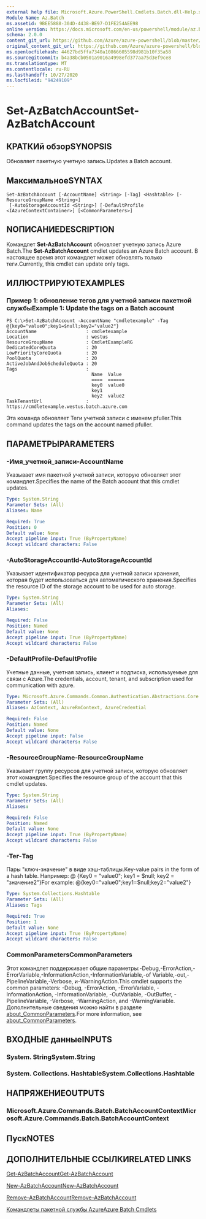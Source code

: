 ```yaml
---
external help file: Microsoft.Azure.PowerShell.Cmdlets.Batch.dll-Help.xml
Module Name: Az.Batch
ms.assetid: 9BEE5888-304D-4438-BE97-D1FE254AEE98
online version: https://docs.microsoft.com/en-us/powershell/module/az.batch/set-azbatchaccount
schema: 2.0.0
content_git_url: https://github.com/Azure/azure-powershell/blob/master/src/Batch/Batch/help/Set-AzBatchAccount.md
original_content_git_url: https://github.com/Azure/azure-powershell/blob/master/src/Batch/Batch/help/Set-AzBatchAccount.md
ms.openlocfilehash: 44627bd5ffa7340a10866605598d981b10f35a58
ms.sourcegitcommit: b4a38bcb0501a9016a4998efd377aa75d3ef9ce8
ms.translationtype: MT
ms.contentlocale: ru-RU
ms.lasthandoff: 10/27/2020
ms.locfileid: "94249109"
---
```

# <span data-ttu-id="b7a25-101">Set-AzBatchAccount</span><span class="sxs-lookup"><span data-stu-id="b7a25-101">Set-AzBatchAccount</span></span>

## <span data-ttu-id="b7a25-102">КРАТКИй обзор</span><span class="sxs-lookup"><span data-stu-id="b7a25-102">SYNOPSIS</span></span>
<span data-ttu-id="b7a25-103">Обновляет пакетную учетную запись.</span><span class="sxs-lookup"><span data-stu-id="b7a25-103">Updates a Batch account.</span></span>

## <span data-ttu-id="b7a25-104">Максимальное</span><span class="sxs-lookup"><span data-stu-id="b7a25-104">SYNTAX</span></span>

```
Set-AzBatchAccount [-AccountName] <String> [-Tag] <Hashtable> [-ResourceGroupName <String>]
 [-AutoStorageAccountId <String>] [-DefaultProfile <IAzureContextContainer>] [<CommonParameters>]
```

## <span data-ttu-id="b7a25-105">NОПИСАНИЕ</span><span class="sxs-lookup"><span data-stu-id="b7a25-105">DESCRIPTION</span></span>
<span data-ttu-id="b7a25-106">Командлет **Set-AzBatchAccount** обновляет учетную запись Azure Batch.</span><span class="sxs-lookup"><span data-stu-id="b7a25-106">The **Set-AzBatchAccount** cmdlet updates an Azure Batch account.</span></span>
<span data-ttu-id="b7a25-107">В настоящее время этот командлет может обновлять только теги.</span><span class="sxs-lookup"><span data-stu-id="b7a25-107">Currently, this cmdlet can update only tags.</span></span>

## <span data-ttu-id="b7a25-108">ИЛЛЮСТРИРУЮТ</span><span class="sxs-lookup"><span data-stu-id="b7a25-108">EXAMPLES</span></span>

### <span data-ttu-id="b7a25-109">Пример 1: обновление тегов для учетной записи пакетной службы</span><span class="sxs-lookup"><span data-stu-id="b7a25-109">Example 1: Update the tags on a Batch account</span></span>
```
PS C:\>Set-AzBatchAccount -AccountName "cmdletexample" -Tag @{key0="value0";key1=$null;key2="value2"}
AccountName                  : cmdletexample
Location                     : westus
ResourceGroupName            : CmdletExampleRG
DedicatedCoreQuota           : 20
LowPriorityCoreQuota         : 20
PoolQuota                    : 20
ActiveJobAndJobScheduleQuota : 20
Tags                         :
                               Name  Value
                               ====  ======
                               key0  value0
                               key1
                               key2  value2
TaskTenantUrl                : https://cmdletexample.westus.batch.azure.com
```

<span data-ttu-id="b7a25-110">Эта команда обновляет Теги учетной записи с именем pfuller.</span><span class="sxs-lookup"><span data-stu-id="b7a25-110">This command updates the tags on the account named pfuller.</span></span>

## <span data-ttu-id="b7a25-111">ПАРАМЕТРЫ</span><span class="sxs-lookup"><span data-stu-id="b7a25-111">PARAMETERS</span></span>

### <span data-ttu-id="b7a25-112">-Имя_учетной_записи</span><span class="sxs-lookup"><span data-stu-id="b7a25-112">-AccountName</span></span>
<span data-ttu-id="b7a25-113">Указывает имя пакетной учетной записи, которую обновляет этот командлет.</span><span class="sxs-lookup"><span data-stu-id="b7a25-113">Specifies the name of the Batch account that this cmdlet updates.</span></span>

```yaml
Type: System.String
Parameter Sets: (All)
Aliases: Name

Required: True
Position: 0
Default value: None
Accept pipeline input: True (ByPropertyName)
Accept wildcard characters: False
```

### <span data-ttu-id="b7a25-114">-AutoStorageAccountId</span><span class="sxs-lookup"><span data-stu-id="b7a25-114">-AutoStorageAccountId</span></span>
<span data-ttu-id="b7a25-115">Указывает идентификатор ресурса для учетной записи хранения, которая будет использоваться для автоматического хранения.</span><span class="sxs-lookup"><span data-stu-id="b7a25-115">Specifies the resource ID of the storage account to be used for auto storage.</span></span>

```yaml
Type: System.String
Parameter Sets: (All)
Aliases:

Required: False
Position: Named
Default value: None
Accept pipeline input: True (ByPropertyName)
Accept wildcard characters: False
```

### <span data-ttu-id="b7a25-116">-DefaultProfile</span><span class="sxs-lookup"><span data-stu-id="b7a25-116">-DefaultProfile</span></span>
<span data-ttu-id="b7a25-117">Учетные данные, учетная запись, клиент и подписка, используемые для связи с Azure.</span><span class="sxs-lookup"><span data-stu-id="b7a25-117">The credentials, account, tenant, and subscription used for communication with azure.</span></span>

```yaml
Type: Microsoft.Azure.Commands.Common.Authentication.Abstractions.Core.IAzureContextContainer
Parameter Sets: (All)
Aliases: AzContext, AzureRmContext, AzureCredential

Required: False
Position: Named
Default value: None
Accept pipeline input: False
Accept wildcard characters: False
```

### <span data-ttu-id="b7a25-118">-ResourceGroupName</span><span class="sxs-lookup"><span data-stu-id="b7a25-118">-ResourceGroupName</span></span>
<span data-ttu-id="b7a25-119">Указывает группу ресурсов для учетной записи, которую обновляет этот командлет.</span><span class="sxs-lookup"><span data-stu-id="b7a25-119">Specifies the resource group of the account that this cmdlet updates.</span></span>

```yaml
Type: System.String
Parameter Sets: (All)
Aliases:

Required: False
Position: Named
Default value: None
Accept pipeline input: True (ByPropertyName)
Accept wildcard characters: False
```

### <span data-ttu-id="b7a25-120">-Тег</span><span class="sxs-lookup"><span data-stu-id="b7a25-120">-Tag</span></span>
<span data-ttu-id="b7a25-121">Пары "ключ-значение" в виде хэш-таблицы.</span><span class="sxs-lookup"><span data-stu-id="b7a25-121">Key-value pairs in the form of a hash table.</span></span> <span data-ttu-id="b7a25-122">Например: @ {Key0 = "value0"; key1 = $null; key2 = "значение2"}</span><span class="sxs-lookup"><span data-stu-id="b7a25-122">For example: @{key0="value0";key1=$null;key2="value2"}</span></span>

```yaml
Type: System.Collections.Hashtable
Parameter Sets: (All)
Aliases: Tags

Required: True
Position: 1
Default value: None
Accept pipeline input: True (ByPropertyName)
Accept wildcard characters: False
```

### <span data-ttu-id="b7a25-123">CommonParameters</span><span class="sxs-lookup"><span data-stu-id="b7a25-123">CommonParameters</span></span>
<span data-ttu-id="b7a25-124">Этот командлет поддерживает общие параметры:-Debug,-ErrorAction,-ErrorVariable,-InformationAction,-InformationVariable,-of Variable,-out,-PipelineVariable,-Verbose, и-WarningAction.</span><span class="sxs-lookup"><span data-stu-id="b7a25-124">This cmdlet supports the common parameters: -Debug, -ErrorAction, -ErrorVariable, -InformationAction, -InformationVariable, -OutVariable, -OutBuffer, -PipelineVariable, -Verbose, -WarningAction, and -WarningVariable.</span></span> <span data-ttu-id="b7a25-125">Дополнительные сведения можно найти в разделе [about_CommonParameters](http://go.microsoft.com/fwlink/?LinkID=113216).</span><span class="sxs-lookup"><span data-stu-id="b7a25-125">For more information, see [about_CommonParameters](http://go.microsoft.com/fwlink/?LinkID=113216).</span></span>

## <span data-ttu-id="b7a25-126">ВХОДНЫЕ данные</span><span class="sxs-lookup"><span data-stu-id="b7a25-126">INPUTS</span></span>

### <span data-ttu-id="b7a25-127">System. String</span><span class="sxs-lookup"><span data-stu-id="b7a25-127">System.String</span></span>

### <span data-ttu-id="b7a25-128">System. Collections. Hashtable</span><span class="sxs-lookup"><span data-stu-id="b7a25-128">System.Collections.Hashtable</span></span>

## <span data-ttu-id="b7a25-129">НАПРЯЖЕНИЕ</span><span class="sxs-lookup"><span data-stu-id="b7a25-129">OUTPUTS</span></span>

### <span data-ttu-id="b7a25-130">Microsoft.Azure.Commands.Batch.BatchAccountContext</span><span class="sxs-lookup"><span data-stu-id="b7a25-130">Microsoft.Azure.Commands.Batch.BatchAccountContext</span></span>

## <span data-ttu-id="b7a25-131">Пуск</span><span class="sxs-lookup"><span data-stu-id="b7a25-131">NOTES</span></span>

## <span data-ttu-id="b7a25-132">ДОПОЛНИТЕЛЬНЫЕ ССЫЛКИ</span><span class="sxs-lookup"><span data-stu-id="b7a25-132">RELATED LINKS</span></span>

[<span data-ttu-id="b7a25-133">Get-AzBatchAccount</span><span class="sxs-lookup"><span data-stu-id="b7a25-133">Get-AzBatchAccount</span></span>](./Get-AzBatchAccount.md)

[<span data-ttu-id="b7a25-134">New-AzBatchAccount</span><span class="sxs-lookup"><span data-stu-id="b7a25-134">New-AzBatchAccount</span></span>](./New-AzBatchAccount.md)

[<span data-ttu-id="b7a25-135">Remove-AzBatchAccount</span><span class="sxs-lookup"><span data-stu-id="b7a25-135">Remove-AzBatchAccount</span></span>](./Remove-AzBatchAccount.md)

[<span data-ttu-id="b7a25-136">Командлеты пакетной службы Azure</span><span class="sxs-lookup"><span data-stu-id="b7a25-136">Azure Batch Cmdlets</span></span>](/powershell/module/Az.Batch/)
